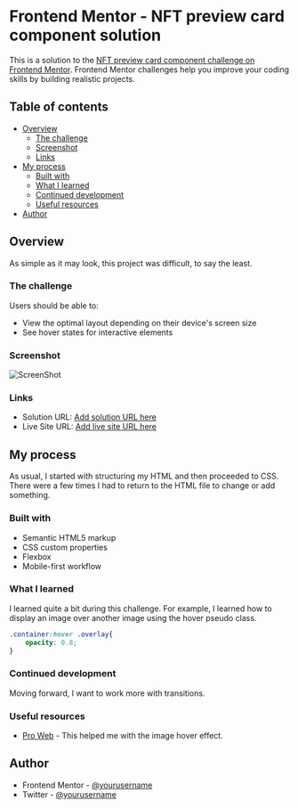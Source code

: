 # Frontend Mentor - NFT preview card component solution

This is a solution to the [NFT preview card component challenge on Frontend Mentor](https://www.frontendmentor.io/challenges/nft-preview-card-component-SbdUL_w0U). Frontend Mentor challenges help you improve your coding skills by building realistic projects. 

## Table of contents

- [Overview](#overview)
  - [The challenge](#the-challenge)
  - [Screenshot](#screenshot)
  - [Links](#links)
- [My process](#my-process)
  - [Built with](#built-with)
  - [What I learned](#what-i-learned)
  - [Continued development](#continued-development)
  - [Useful resources](#useful-resources)
- [Author](#author)

## Overview

As simple as it may look, this project was difficult, to say the least.

### The challenge

Users should be able to:

- View the optimal layout depending on their device's screen size
- See hover states for interactive elements

### Screenshot

![ScreenShot](https://raw.github.com/kxtara/nft-card/main/images/ScreenShot.png)

### Links

- Solution URL: [Add solution URL here](https://your-solution-url.com)
- Live Site URL: [Add live site URL here](https://your-live-site-url.com)

## My process

As usual, I started with structuring my HTML and then proceeded to CSS. There were a few times I had to return to the HTML file to change or add something.

### Built with

- Semantic HTML5 markup
- CSS custom properties
- Flexbox
- Mobile-first workflow

### What I learned

I learned quite a bit during this challenge. For example, I learned how to display an image over another image using the hover pseudo class.

```css
.container:hover .overlay{
    opacity: 0.8;
}
```

### Continued development

Moving forward, I want to work more with transitions.

### Useful resources

- [Pro Web](https://www.youtube.com/watch?v=Himo9n0BaDw) - This helped me with the image hover effect.


## Author

- Frontend Mentor - [@yourusername](https://www.frontendmentor.io/profile/kxtara)
- Twitter - [@yourusername](https://www.twitter.com/kiarahoheb)


